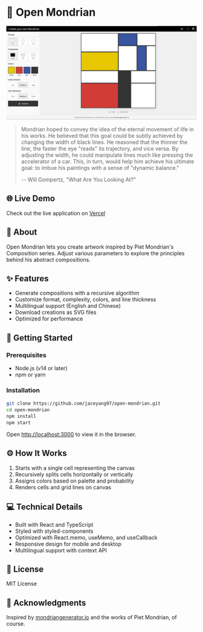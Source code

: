 # 🎨 Open Mondrian
<p align="center">
  <a href="https://open-mondrian.vercel.app/">
    <img src="./github.png" alt="Open Mondrian Screenshot" width="600">
  </a>
</p>

> Mondrian hoped to convey the idea of the eternal movement of life in his works. He believed that this goal could be subtly achieved by changing the width of black lines. He reasoned that the thinner the line, the faster the eye "reads" its trajectory, and vice versa. By adjusting the width, he could manipulate lines much like pressing the accelerator of a car. This, in turn, would help him achieve his ultimate goal: to imbue his paintings with a sense of "dynamic balance."
> 
> -- Will Gompertz, "What Are You Looking At?"

## 🌐 Live Demo

Check out the live application on [Vercel](https://open-mondrian.vercel.app/)

## 📖 About

Open Mondrian lets you create artwork inspired by Piet Mondrian's Composition series. Adjust various parameters to explore the principles behind his abstract compositions.

## ✨ Features

- Generate compositions with a recursive algorithm
- Customize format, complexity, colors, and line thickness
- Multilingual support (English and Chinese)
- Download creations as SVG files
- Optimized for performance

## 🚀 Getting Started

### Prerequisites

- Node.js (v14 or later)
- npm or yarn

### Installation

```bash
git clone https://github.com/jaceyang97/open-mondrian.git
cd open-mondrian
npm install
npm start
```

Open [http://localhost:3000](http://localhost:3000) to view it in the browser.

## ⚙️ How It Works

1. Starts with a single cell representing the canvas
2. Recursively splits cells horizontally or vertically
3. Assigns colors based on palette and probability
4. Renders cells and grid lines on canvas

## 💻 Technical Details

- Built with React and TypeScript
- Styled with styled-components
- Optimized with React.memo, useMemo, and useCallback
- Responsive design for mobile and desktop
- Multilingual support with context API

## 📄 License

MIT License

## 🙏 Acknowledgments

Inspired by [mondriangenerator.io](https://www.mondriangenerator.io/) and the works of Piet Mondrian, of course.
